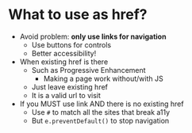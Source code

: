 # What to use as href?

- Avoid problem: **only use links for navigation**
  - Use buttons for controls
  - Better accessibility!
- When existing href is there
  - Such as Progressive Enhancement
    - Making a page work without/with JS
  - Just leave existing href
  - It is a valid url to visit
- If you MUST use link AND there is no existing href
  - Use `#` to match all the sites that break a11y
  - But `e.preventDefault()` to stop navigation
